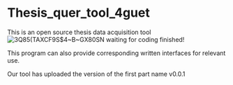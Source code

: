 # Thesis_quer_tool_4guet

This is an open source thesis data acquisition tool
![3Q85(TAXCF9S$4~B~GX80SN](https://user-images.githubusercontent.com/78396957/174999472-ab85f932-e7be-450e-bbcd-f509e35f659f.png)
waiting for coding finished!

This program can also provide corresponding written interfaces for relevant use.

Our tool has uploaded the version of the first part name v0.0.1
